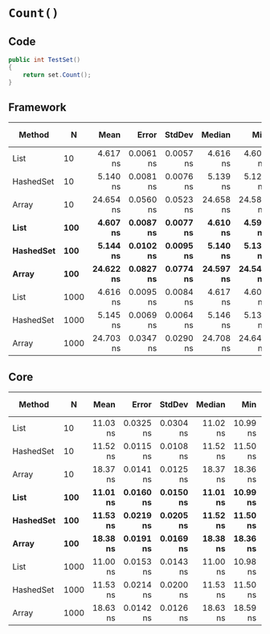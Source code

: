 # `Count()`

## Code
```csharp
public int TestSet()
{
    return set.Count();
}
```

## Framework
|    Method |    N |      Mean |     Error |    StdDev |    Median |       Min |       Max | Gen 0 | Gen 1 | Gen 2 | Allocated |
|---------- |----- |----------:|----------:|----------:|----------:|----------:|----------:|------------:|------------:|------------:|--------------------:|
|      List |   10 |  4.617 ns | 0.0061 ns | 0.0057 ns |  4.616 ns |  4.608 ns |  4.628 ns |           - |           - |           - |                   - |
| HashedSet |   10 |  5.140 ns | 0.0081 ns | 0.0076 ns |  5.139 ns |  5.128 ns |  5.155 ns |           - |           - |           - |                   - |
|     Array |   10 | 24.654 ns | 0.0560 ns | 0.0523 ns | 24.658 ns | 24.588 ns | 24.759 ns |           - |           - |           - |                   - |
|      **List** |  **100** |  **4.607 ns** | **0.0087 ns** | **0.0077 ns** |  **4.610 ns** |  **4.591 ns** |  **4.617 ns** |           **-** |           **-** |           **-** |                   **-** |
| **HashedSet** |  **100** |  **5.144 ns** | **0.0102 ns** | **0.0095 ns** |  **5.140 ns** |  **5.133 ns** |  **5.163 ns** |           **-** |           **-** |           **-** |                   **-** |
|     **Array** |  **100** | **24.622 ns** | **0.0827 ns** | **0.0774 ns** | **24.597 ns** | **24.542 ns** | **24.786 ns** |           **-** |           **-** |           **-** |                   **-** |
|      List | 1000 |  4.616 ns | 0.0095 ns | 0.0084 ns |  4.617 ns |  4.604 ns |  4.633 ns |           - |           - |           - |                   - |
| HashedSet | 1000 |  5.145 ns | 0.0069 ns | 0.0064 ns |  5.146 ns |  5.134 ns |  5.159 ns |           - |           - |           - |                   - |
|     Array | 1000 | 24.703 ns | 0.0347 ns | 0.0290 ns | 24.708 ns | 24.643 ns | 24.744 ns |           - |           - |           - |                   - |

## Core
|    Method |    N |     Mean |     Error |    StdDev |   Median |      Min |      Max | Gen 0 | Gen 1 | Gen 2 | Allocated |
|---------- |----- |---------:|----------:|----------:|---------:|---------:|---------:|------:|------:|------:|----------:|
|      List |   10 | 11.03 ns | 0.0325 ns | 0.0304 ns | 11.02 ns | 10.99 ns | 11.09 ns |     - |     - |     - |         - |
| HashedSet |   10 | 11.52 ns | 0.0115 ns | 0.0108 ns | 11.52 ns | 11.50 ns | 11.54 ns |     - |     - |     - |         - |
|     Array |   10 | 18.37 ns | 0.0141 ns | 0.0125 ns | 18.37 ns | 18.36 ns | 18.39 ns |     - |     - |     - |         - |
|      **List** |  **100** | **11.01 ns** | **0.0160 ns** | **0.0150 ns** | **11.01 ns** | **10.99 ns** | **11.04 ns** |     **-** |     **-** |     **-** |         **-** |
| **HashedSet** |  **100** | **11.53 ns** | **0.0219 ns** | **0.0205 ns** | **11.52 ns** | **11.50 ns** | **11.58 ns** |     **-** |     **-** |     **-** |         **-** |
|     **Array** |  **100** | **18.38 ns** | **0.0191 ns** | **0.0169 ns** | **18.38 ns** | **18.36 ns** | **18.42 ns** |     **-** |     **-** |     **-** |         **-** |
|      List | 1000 | 11.00 ns | 0.0153 ns | 0.0143 ns | 11.00 ns | 10.98 ns | 11.02 ns |     - |     - |     - |         - |
| HashedSet | 1000 | 11.53 ns | 0.0214 ns | 0.0200 ns | 11.53 ns | 11.50 ns | 11.58 ns |     - |     - |     - |         - |
|     Array | 1000 | 18.63 ns | 0.0142 ns | 0.0126 ns | 18.63 ns | 18.59 ns | 18.64 ns |     - |     - |     - |         - |